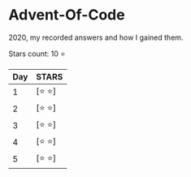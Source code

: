 # Advent-Of-Code
2020, my recorded answers and how I gained them. 

Stars count: 10 :star:

Day | STARS |
------------ | ------------ | 
1 |[:star: :star:]|| :star: :star: |
2 |[:star: :star:]|| :star: :star: |
3 |[:star: :star:]|| :star: :star: |
4 |[:star: :star:]|| :star: :star: |
5 |[:star: :star:] |
